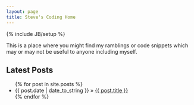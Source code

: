 ```yaml
---
layout: page
title: Steve's Coding Home
---
```

{% include JB/setup %}

This is a place where you might find my ramblings or code snippets which may or may not be useful to anyone including myself.

## Latest Posts

<ul class="posts">
  {% for post in site.posts %}
    <li><span>{{ post.date | date_to_string }}</span> &raquo; <a href="{{ BASE_PATH }}{{ post.url }}">{{ post.title }}</a></li>
  {% endfor %}
</ul>
